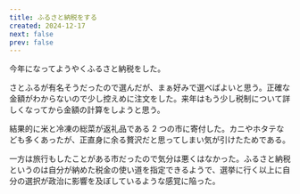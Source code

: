```yaml
---
title: ふるさと納税をする
created: 2024-12-17
next: false
prev: false
---
```


今年になってようやくふるさと納税をした。

さとふるが有名そうだったので選んだが、まぁ好みで選べばよいと思う。正確な金額がわからないので少し控えめに注文をした。来年はもう少し税制について詳しくなってから金額の計算をしようと思う。

結果的に米と冷凍の総菜が返礼品である 2 つの市に寄付した。カニやホタテなども多くあったが、正直身に余る贅沢だと思ってしまい気が引けたためである。

一方は旅行もしたことがある市だったので気分は悪くはなかった。ふるさと納税というのは自分が納めた税金の使い道を指定できるようで、選挙に行く以上に自分の選択が政治に影響を及ぼしているような感覚に陥った。
